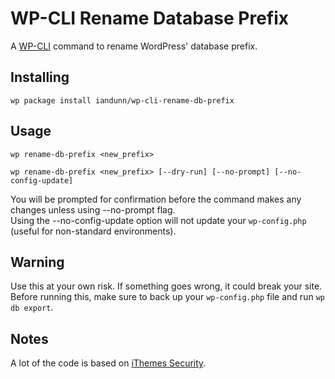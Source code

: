 WP-CLI Rename Database Prefix
===============================

A [WP-CLI](http://wp-cli.org/) command to rename WordPress' database prefix.

## Installing

`wp package install iandunn/wp-cli-rename-db-prefix`

## Usage

`wp rename-db-prefix <new_prefix>`

`wp rename-db-prefix <new_prefix> [--dry-run] [--no-prompt] [--no-config-update]`

You will be prompted for confirmation before the command makes any changes unless using --no-prompt flag.  
Using the --no-config-update option will not update your `wp-config.php` (useful for non-standard environments).

## Warning

Use this at your own risk. If something goes wrong, it could break your site. Before running this, make sure to back up your `wp-config.php` file and run `wp db export`.

## Notes

A lot of the code is based on [iThemes Security](https://wordpress.org/plugins/better-wp-security/).
